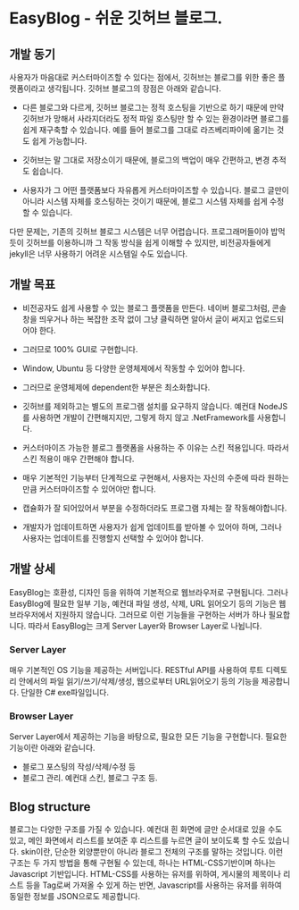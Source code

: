 # EasyBlog - 쉬운 깃허브 블로그.
## 개발 동기
 사용자가 마음대로 커스터마이즈할 수 있다는 점에서, 깃허브는 블로그를 위한 좋은 플랫폼이라고 생각됩니다. 깃허브 블로그의 장점은 아래와 같습니다.
- 다른 블로그와 다르게, 깃허브 블로그는 정적 호스팅을 기반으로 하기 때문에 만약 깃허브가 망해서 사라지더라도 정적 파일 호스팅만 할 수 있는 환경이라면 블로그를 쉽게 재구축할 수 있습니다. 예를 들어 블로그를 그대로 라즈베리파이에 옮기는 것도 쉽게 가능합니다.

- 깃허브는 말 그대로 저장소이기 때문에, 블로그의 백업이 매우 간편하고, 변경 추적도 쉽습니다.
- 사용자가 그 어떤 플랫폼보다 자유롭게 커스터마이즈할 수 있습니다. 블로그 글만이 아니라 시스템 자체를 호스팅하는 것이기 때문에, 블로그 시스템 자체를 쉽게 수정할 수 있습니다.

다만 문제는, 기존의 깃허브 블로그 시스템은 너무 어렵습니다. 프로그래머들이야 밥먹듯이 깃허브를 이용하니까 그 작동 방식을 쉽게 이해할 수 있지만, 비전공자들에게 jekyll은 너무 사용하기 어려운 시스템일 수도 있습니다.
## 개발 목표
- 비전공자도 쉽게 사용할 수 있는 블로그 플랫폼을 만든다. 네이버 블로그처럼, 콘솔창을 띄우거나 하는 복잡한 조작 없이 그냥 클릭하면 알아서 글이 써지고 업로드되어야 한다.

- 그러므로 100% GUI로 구현합니다.
- Window, Ubuntu 등 다양한 운영체제에서 작동할 수 있어야 합니다.
- 그러므로 운영체제에 dependent한 부분은 최소화합니다.
- 깃허브를 제외하고는 별도의 프로그램 설치를 요구하지 않습니다. 예컨대 NodeJS를 사용하면 개발이 간편해지지만, 그렇게 하지 않고 .NetFramework를 사용합니다.
- 커스터마이즈 가능한 블로그 플랫폼을 사용하는 주 이유는 스킨 적용입니다. 따라서 스킨 적용이 매우 간편해야 합니다.
- 매우 기본적인 기능부터 단계적으로 구현해서, 사용자는 자신의 수준에 따라 원하는 만큼 커스터마이즈할 수 있어야만 합니다.
- 캡슐화가 잘 되어있어서 부분을 수정하더라도 프로그램 자체는 잘 작동해야합니다.
- 개발자가 업데이트하면 사용자가 쉽게 업데이트를 받아볼 수 있어야 하며, 그러나 사용자는 업데이트를 진행할지 선택할 수 있어야 합니다.
## 개발 상세
EasyBlog는 호환성, 디자인 등을 위하여 기본적으로 웹브라우저로 구현됩니다. 그러나 EasyBlog에 필요한 일부 기능, 예컨대 파일 생성, 삭제, URL 읽어오기 등의 기능은 웹브라우저에서 지원하지 않습니다. 그러므로 이런 기능들을 구현하는 서버가 하나 필요합니다. 따라서 EasyBlog는 크게 Server Layer와 Browser Layer로 나뉩니다.
### Server Layer
매우 기본적인 OS 기능을 제공하는 서버입니다. RESTful API를 사용하여 루트 디렉토리 안에서의 파일 읽기/쓰기/삭제/생성, 웹으로부터 URL읽어오기 등의 기능을 제공합니다.
단일한 C# exe파일입니다.
### Browser Layer
Server Layer에서 제공하는 기능을 바탕으로, 필요한 모든 기능을 구현합니다. 필요한 기능이란 아래와 같습니다.
- 블로그 포스팅의 작성/삭제/수정 등
- 블로그 관리. 예컨대 스킨, 블로그 구조 등.
## Blog structure
블로그는 다양한 구조를 가질 수 있습니다. 예컨대 흰 화면에 글만 순서대로 있을 수도 있고, 메인 화면에서 리스트를 보여준 후 리스트를 누르면 글이 보이도록 할 수도 있습니다. skin이란, 단순한 외양뿐만이 아니라 블로그 전체의 구조를 말하는 것입니다.
이런 구조는 두 가지 방법을 통해 구현될 수 있는데, 하나는 HTML-CSS기반이며 하나는 Javascript 기반입니다. HTML-CSS를 사용하는 유저를 위하여, 게시물의 제목이나 리스트 등을 Tag로써 가져올 수 있게 하는 반면, Javascript를 사용하는 유저를 위하여 동일한 정보를 JSON으로도 제공합니다.